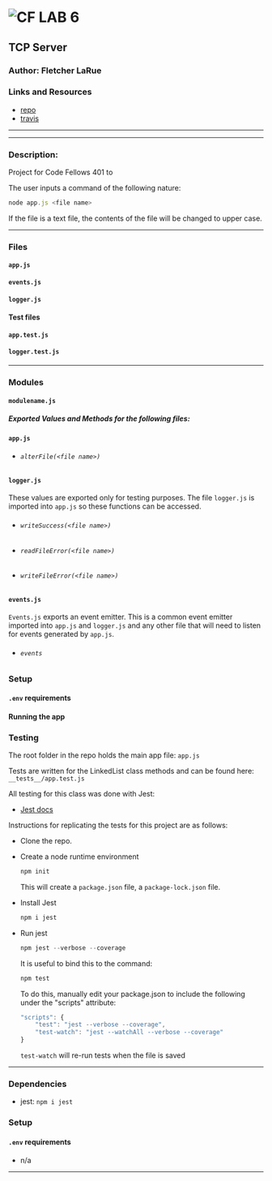 ![CF](http://i.imgur.com/7v5ASc8.png) LAB 6
=================================================

## TCP Server

### Author: Fletcher LaRue

### Links and Resources

* [repo](https://github.com/asdFletcher/07-tcp-server)
* [travis]()
<!-- * [back-end](http://xyz.com)
* [front-end](http://xyz.com) -->

--- 
---
### Description:
Project for Code Fellows 401 to 

The user inputs a command of the following nature:
```JavaScript
node app.js <file name>
```
If the file is a text file, the contents of the file will be changed to upper case.

---
### Files
#### `app.js`
#### `events.js`
#### `logger.js`
#### Test files
#### `app.test.js`
#### `logger.test.js`
---

### Modules
#### `modulename.js`
##### Exported Values and Methods for the following files:
#### `app.js`
- ###### `alterFile(<file name>)`

#### `logger.js`
These values are exported only for testing purposes. The file `logger.js` is imported into `app.js` so these functions can be accessed.
- ###### `writeSuccess(<file name>)`
- ###### `readFileError(<file name>)`
- ###### `writeFileError(<file name>)`

#### `events.js`
`Events.js` exports an event emitter. This is a common event emitter imported into `app.js` and `logger.js` and any other file that will need to listen for events generated by `app.js`.
- ###### `events`

### Setup
#### `.env` requirements
<!-- * `PORT` - Port Number
* `MONGODB_URI` - URL to the running mongo instance/db -->

#### Running the app
<!-- * `npm start`
* Endpoint: `/foo/bar/`
  * Returns a JSON object with abc in it.
* Endpoint: `/bing/zing/`
  * Returns a JSON object with xyz in it. -->

### Testing

The root folder in the repo holds the main app file:
`app.js`

Tests are written for the LinkedList class methods and can be found here:
`__tests__/app.test.js`

All testing for this class was done with Jest: 
* [Jest docs](https://jestjs.io/docs/en/getting-started)

Instructions for replicating the tests for this project are as follows:

* Clone the repo.
* Create a node runtime environment

    ```JavaScript
    npm init
    ```
    This will create a `package.json` file, a `package-lock.json` file.

* Install Jest

    ```JavaScript
    npm i jest
    ```

* Run jest

    ```JavaScript
    npm jest --verbose --coverage
    ```
    It is useful to bind this to the command:
    ```JavaScript
    npm test
    ```
    To do this, manually edit your package.json to include the following under the "scripts" attribute:
    ```Javascript
    "scripts": {
        "test": "jest --verbose --coverage",
        "test-watch": "jest --watchAll --verbose --coverage"
    }
    ```
    `test-watch` will re-run tests when the file is saved


---

### Dependencies

* jest: `npm i jest`


### Setup
#### `.env` requirements
* n/a

--- 
